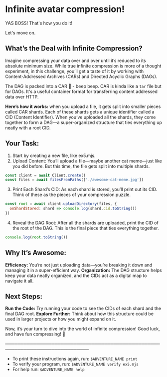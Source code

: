 # Infinite avatar compression!

YAS BOSS! That's how you do it! 

Let's move on.
## What’s the Deal with Infinite Compression?
Imagine compressing your data over and over until it’s reduced to its absolute minimum size. While true infinite compression is more of a thought experiment, in this challenge, you’ll get a taste of it by working with Content-Addressed Archives (CARs) and Directed Acyclic Graphs (DAGs).
 
The DAG is packed into a CAR 🚗 - beep beep. CAR is kinda like a `tar` file but for DAGs. It's a useful container format for transferring content addressed data over HTTP.

**Here’s how it works:** when you upload a file, it gets split into smaller pieces called CAR shards. Each of these shards gets a unique identifier called a CID (Content Identifier). When you’ve uploaded all the shards, they come together to form a DAG—a super-organized structure that ties everything up neatly with a root CID.

## Your Task:
1. Start by creating a new file, like ex5.mjs.
2. Upload Content: You’ll upload a file—maybe another cat meme—just like you did before. But this time, the file gets split into multiple shards.
```js
const client = await Client.create()
const files = await filesFromPaths(['./awesome-cat-meme.jpg'])
```
3. Print Each Shard’s CID: As each shard is stored, you’ll print out its CID. Think of these as the pieces of your compression puzzle.
```js
const root = await client.uploadDirectory(files, {
  onShardStored: shard => console.log(shard.cid.toString())
})
```
4. Reveal the DAG Root: After all the shards are uploaded, print the CID of the root of the DAG. This is the final piece that ties everything together.
```js
console.log(root.toString())
```

## Why It’s Awesome:
**Efficiency:** You’re not just uploading data—you’re breaking it down and managing it in a super-efficient way.
**Organization:** The DAG structure helps keep your data neatly organized, and the CIDs act as a digital map to navigate it all.

## Next Steps:
**Run the Code:** Try running your code to see the CIDs of each shard and the final DAG root.
**Explore Further:** Think about how this structure could be used in larger projects or how you might expand on it.

Now, it’s your turn to dive into the world of infinite compression! Good luck, and have fun compressing! 🚀

─────────────────────────────────────────────────────────────────────────────
* To print these instructions again, run: `$ADVENTURE_NAME print`
* To verify your program, run: `$ADVENTURE_NAME verify ex5.mjs`
* For help run: `$ADVENTURE_NAME help`
